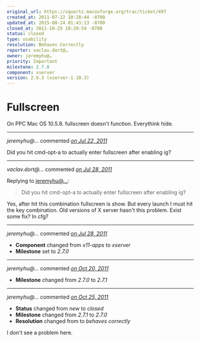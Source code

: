 ```yaml
---
original_url: https://xquartz.macosforge.org/trac/ticket/497
created_at: 2011-07-22 10:28:44 -0700
updated_at: 2015-08-24 01:43:13 -0700
closed_at: 2011-10-25 18:20:54 -0700
status: closed
type: usability
resolution: Behaves Correctly
reporter: vaclav.dort@…
owner: jeremyhu@…
priority: Important
milestone: 2.7.0
component: xserver
version: 2.6.3 (xserver-1.10.3)
---
```


Fullscreen
==========


On PPC Mac OS 10.5.8. fullscreen doesn't function. Everythink hide.



---

*jeremyhu@…* commented *[on Jul 22, 2011](https://xquartz.macosforge.org/trac/ticket/497#comment:1 "July 22, 2011 at 10:44 AM PDT")*

Did you hit cmd-opt-a to actually enter fullscreen after enabling ig?



---

*vaclav.dort@…* commented *[on Jul 28, 2011](https://xquartz.macosforge.org/trac/ticket/497#comment:2 "July 28, 2011 at 4:42 AM PDT")*

Replying to [jeremyhu@…](https://xquartz.macosforge.org/trac/ticket/497#comment:1):

> Did you hit cmd-opt-a to actually enter fullscreen after enabling ig?

Yes, after hit this combination fullscreen is show. But every launch I must hit the key combination. Old versions of X server hasn't this problem. Exist some fix? In cfg?



---

*jeremyhu@…* commented *[on Jul 28, 2011](https://xquartz.macosforge.org/trac/ticket/497#comment:3 "July 28, 2011 at 10:05 AM PDT")*

-   **Component** changed from *x11-apps* to *xserver*
-   **Milestone** set to *2.7.0*



---

*jeremyhu@…* commented *[on Oct 20, 2011](https://xquartz.macosforge.org/trac/ticket/497#comment:4 "October 20, 2011 at 9:17 AM PDT")*

-   **Milestone** changed from *2.7.0* to *2.7.1*



---

*jeremyhu@…* commented *[on Oct 25, 2011](https://xquartz.macosforge.org/trac/ticket/497#comment:5 "October 25, 2011 at 6:20 PM PDT")*

-   **Status** changed from *new* to *closed*
-   **Milestone** changed from *2.7.1* to *2.7.0*
-   **Resolution** changed from to *behaves correctly*

I don't see a problem here.



